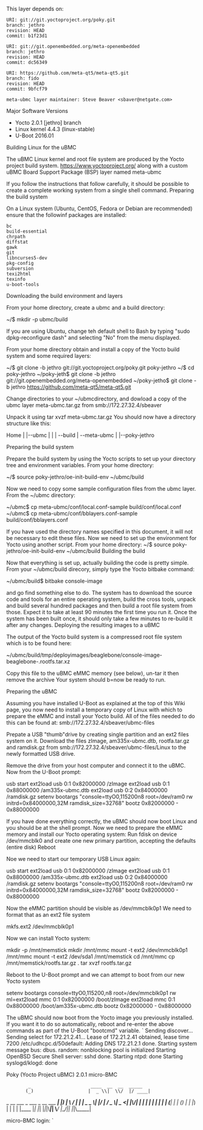 This layer depends on:

    URI: git://git.yoctoproject.org/poky.git
    branch: jethro 
    revision: HEAD
    commit: b1f23d1

    URI: git://git.openembedded.org/meta-openembedded
    branch: jethro 
    revision: HEAD
    commit: dc56349

    URI: https://github.com/meta-qt5/meta-qt5.git
    branch: fido
    revision: HEAD
    commit: 9bfcf79

    meta-ubmc layer maintainer: Steve Beaver <sbaver@netgate.com>




Major Software Versions

* Yocto 2.0.1 [jethro] branch
* Linux kernel 4.4.3 (linux-stable)
* U-Boot 2016.01

Building Linux for the uBMC

The uBMC Linux kernel and root file system are produced by the Yocto project build system. https://www.yoctoproject.org/ along with a custom uBMC Board Support Package (BSP) layer named meta-ubmc

If you follow the instructions that follow carefully, it should be possible to create a complete working system from a single shell command.
Preparing the build system

On a Linux system (Ubuntu, CentOS, Fedora or Debian are recommended) ensure that the followinf packages are installed:

    bc
    build-essential
    chrpath
    diffstat
    gawk
    git
    libncurses5-dev
    pkg-config
    subversion
    texi2html
    texinfo
    u-boot-tools

Downloading the build environment and layers

From your home directory, create a ubmc and a build directory:

  ~/$ mkdir -p ubmc/build

If you are using Ubuntu, change teh default shell to Bash by typing "sudo dpkg-reconfigure dash" and selecting "No" from the menu displayed.

From your home directory obtain and install a copy of the Yocto build system and some required layers:

  ~/$ git clone -b jethro git://git.yoctoproject.org/poky.git poky-jethro
  ~/$ cd poky-jethro
  ~/poky-jeth$ git clone -b jethro git://git.openembedded.org/meta-openembedded
  ~/poky-jetho$ git clone -b jethro https://github.com/meta-qt5/meta-qt5.git

Change directories to your ~/ubmcdirectory, and dowload a copy of the ubmc layer meta-ubmc.tar.gz from smb://172.27.32.4/sbeaver

Unpack it using tar xvzf meta-ubmc.tar.gz You should now have a directory structure like this:

  Home
     |
     |--ubmc
     |   |
     |   --build
     |   --meta-ubmc
     |
     |--poky-jethro


Preparing the build system

Prepare the build system by using the Yocto scripts to set up your directory tree and environment variables. From your home directory:

  ~/$ source poky-jethro/oe-init-build-env ~/ubmc/build

Now we need to copy some sample configuration files from the ubmc layer. From the ~/ubmc directory:

  ~/ubmc$ cp meta-ubmc/conf/local.conf-sample build/conf/local.conf
  ~/ubmc$ cp meta-ubmc/conf/bblayers.conf-sample build/conf/bblayers.conf

If you have used the directory names specified in this document, it will not be necessary to edit these files. Now we need to set up the environment for Yocto using another script. From your home directory: ~/$ source poky-jethro/oe-init-build-env ~/ubmc/build
Building the build

Now that everything is set up, actually building the code is pretty simple. From your ~/ubmc/build direcory, simply type the Yocto bitbake command:

  ~/ubmc/build$ bitbake console-image

and go find something else to do. The system has to download the source code and tools for an entire operating system, build the cross tools, unpack and build several hundred packages and then build a root file system from those. Expect it to take at least 90 minutes the first time you run it. Once the system has been built once, it should only take a few minutes to re-build it after any changes.
Deploying the resulting images to a uBMC

The output of the Yocto build system is a compressed root file system which is to be found here:

  ~/ubmc/build/tmp/deployimages/beaglebone/console-image-beaglebone-<date-time>.rootfs.tar.xz

Copy this file to the uBMC eMMC memory (see below), un-tar it then remove the archive Your system should b=now be ready to run.


Preparing the uBMC

Assuming you have installed U-Boot as explained at the top of this Wiki page, you now need to install a temporary copy of Linux with which to prepare the eMMC and install your Yocto build. All of the files needed to do this can be found at: smb://172.27.32.4/sbeaver/ubmc-files

Prepate a USB "thumb"drive by creating single partition and an ext2 files system on it. Download the files zImage, am335x-ubmc.dtb, rootfa.tar.gz and ramdisk.gz from smb://172.27.32.4/sbeaver/ubmc-files/Linux to the newly formatted USB drive.

Remove the drive from your host computer and connect it to the uBMC. Now from the U-Boot prompt:

  usb start
  ext2load usb 0:1 0x82000000 /zImage
  ext2load usb 0:1 0x88000000 /am335x-ubmc.dtb
  ext2load usb 0:2 0x84000000 /ramdisk.gz
  setenv bootargs "console=ttyO0,115200n8 root=/dev/ram0 rw initrd=0x84000000,32M ramdisk_size=32768"
  bootz 0x82000000 - 0x88000000
  

If you have done everything correctly, the uBMC should now boot Linux and you should be at the shell prompt. Now we need to prepare the eMMC memory and install our Yocto operating system: Run fdisk on device /dev/mmcblk0 and create one new primary partition, accepting the defaults (entire disk) Reboot

Noe we need to start our temporary USB Linux again:

  usb start
  ext2load usb 0:1 0x82000000 /zImage
  ext2load usb 0:1 0x88000000 /am335x-ubmc.dtb
  ext2load usb 0:2 0x84000000 /ramdisk.gz
  setenv bootargs "console=ttyO0,115200n8 root=/dev/ram0 rw initrd=0x84000000,32M ramdisk_size=32768"
  bootz 0x82000000 - 0x88000000

Now the eMMC partition should be visible as /dev/mmcblk0p1 We need to format that as an ext2 file system

  mkfs.ext2 /dev/mmcblk0p1

Now we can install Yocto system:

  mkdir -p /mnt/memstick
  mkdir /mnt/mmc
  mount -t ext2 /dev/mmcblk0p1 /mnt/mmc
  mount -t ext2 /dev/sda1 /mnt/memstick
  cd /mnt/mmc
  cp /mnt/memstick/rootfs.tar.gz .
  tar xvzf rootfs.tar.gz

Reboot to the U-Boot prompt and we can attempt to boot from our new Yocto system

  setenv bootargs console=ttyO0,115200,n8 root=/dev/mmcblk0p1 rw
  ml=ext2load mmc 0:1 0x82000000 /boot/zImage
  ext2load mmc 0:1 0x88000000 /boot/am335x-ubmc.dtb
  bootz 0x82000000 - 0x88000000

The uBMC should now boot from the Yocto image you previously installed. If you want it to do so automatically, reboot and re-enter the above commands as part of the U-Boot "bootcmd" variable.
`
Sending discover...
Sending select for 172.21.2.41...
Lease of 172.21.2.41 obtained, lease time 7200
/etc/udhcpc.d/50default: Adding DNS 172.21.2.1
done.
Starting system message bus: dbus.
random: nonblocking pool is initialized
Starting OpenBSD Secure Shell server: sshd
done.
Starting ntpd: done
Starting syslogd/klogd: done

Poky (Yocto Project uBMC) 2.0.1 micro-BMC


            _                      ____  __  __  _____
           (_)                    |  _ \\|  \\/  |/ ____|
  _ __ ___  _  ___ _ __ ___ ______| |_) | \\  / | |
 |  _   _ \\| |/ __| __/  _  \\_____|  _ <| |\\\/| | |
 | | | | | | | (__| | | (_) |     | |_) | |  | | |____
 |_| |_| |_|_|\\___|_|  \\___/      |____/|_|  |_|\\_____|


micro-BMC login:
`